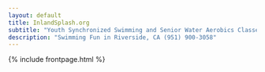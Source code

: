 ```yaml
---
layout: default
title: InlandSplash.org
subtitle: "Youth Synchronized Swimming and Senior Water Aerobics Classes"
description: "Swimming Fun in Riverside, CA (951) 900-3058"
---
```


{% include frontpage.html %}
